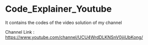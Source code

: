 # Code_Explainer_Youtube
It contains the codes of the video solution of my channel

Channel Link : https://www.youtube.com/channel/UCU4WrdDLKNSnV0jiiUbKong/
